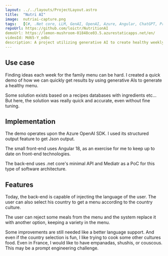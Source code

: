 ```yaml
---
layout: ../../layouts/ProjectLayout.astro
title:  "Nutri AI"
image:  nutriai-capture.png
tags:   [C#, .Net core, LLM, GenAI, OpenAI, Azure, Angular, ChatGPT, Prompt engineering]
repoUrl: https://github.com/loictr/NutritionAI
demoUrl: https://lemon-mushroom-01848ce03.5.azurestaticapps.net/en/
videoId: Md65-Y_odbc
description: A project utilizing generative AI to create healthy weekly menus. Users can reject meals, and receive alternative suggestions.
---
```


## Use case

Finding ideas each week for the family menu can be hard. I created a quick demo of how we can quickly get results by using generative AIs to generate a healthy menu.

Some solution exists based on a recipes databases with ingredients etc... But here, the solution was really quick and accurate, even without fine tuning.

## Implementation

The demo operates upon the Azure OpenAI SDK. I used its structured output feature to get Json output.

The small front-end uses Angular 18, as an exercise for me to keep up to date on front-end technologies.

The back-end uses .net core's minimal API and Mediatr as a PoC for this type of software architecture.

## Features

Today, the back-end is capable of injecting  the language of the user. The user can also select his country to get a menu according to the country culture.

The user can reject some meals from the menu and the system replace it with another option, keeping a variety in the menu.

Some improvements are still needed like a better language support. And even if the country selection is fun, I like trying to cook some other cultures food. Even in France, I would like to have empanadas, shushis, or couscous. This may be a prompt engineering challenge.
